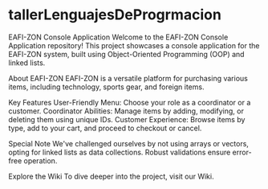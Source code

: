 # tallerLenguajesDeProgrmacion

EAFI-ZON Console Application
Welcome to the EAFI-ZON Console Application repository! This project showcases a console application for the EAFI-ZON system, built using Object-Oriented Programming (OOP) and linked lists.

About EAFI-ZON
EAFI-ZON is a versatile platform for purchasing various items, including technology, sports gear, and foreign items.

Key Features
User-Friendly Menu: Choose your role as a coordinator or a customer.
Coordinator Abilities: Manage items by adding, modifying, or deleting them using unique IDs.
Customer Experience: Browse items by type, add to your cart, and proceed to checkout or cancel.

Special Note
We've challenged ourselves by not using arrays or vectors, opting for linked lists as data collections. Robust validations ensure error-free operation.

Explore the Wiki
To dive deeper into the project, visit our Wiki.
